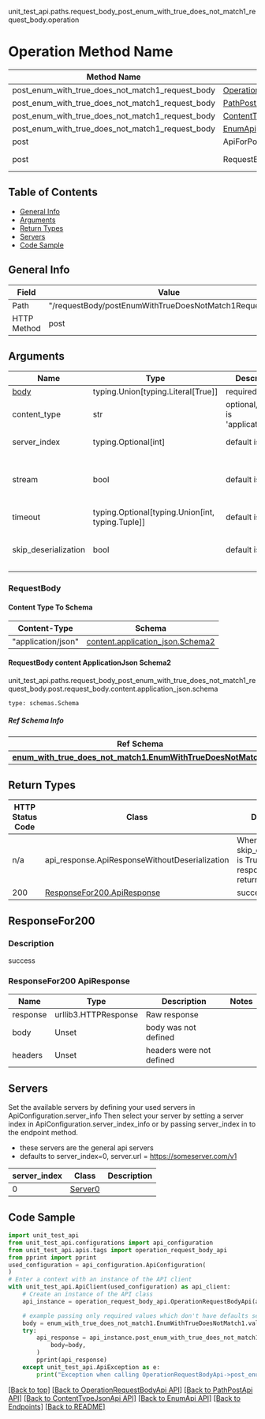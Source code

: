 unit_test_api.paths.request_body_post_enum_with_true_does_not_match1_request_body.operation
# Operation Method Name

| Method Name | Api Class | Notes |
| ----------- | --------- | ----- |
| post_enum_with_true_does_not_match1_request_body | [OperationRequestBodyApi](../../apis/tags/operation_request_body_api.md) | This api is only for tag=operation.requestBody |
| post_enum_with_true_does_not_match1_request_body | [PathPostApi](../../apis/tags/path_post_api.md) | This api is only for tag=path.post |
| post_enum_with_true_does_not_match1_request_body | [ContentTypeJsonApi](../../apis/tags/content_type_json_api.md) | This api is only for tag=contentType_json |
| post_enum_with_true_does_not_match1_request_body | [EnumApi](../../apis/tags/enum_api.md) | This api is only for tag=enum |
| post | ApiForPost | This api is only for this endpoint |
| post | RequestBodyPostEnumWithTrueDoesNotMatch1RequestBody | This api is only for path=/requestBody/postEnumWithTrueDoesNotMatch1RequestBody |

## Table of Contents
- [General Info](#general-info)
- [Arguments](#arguments)
- [Return Types](#return-types)
- [Servers](#servers)
- [Code Sample](#code-sample)

## General Info
| Field | Value |
| ----- | ----- |
| Path | "/requestBody/postEnumWithTrueDoesNotMatch1RequestBody" |
| HTTP Method | post |

## Arguments

Name | Type | Description  | Notes
------------- | ------------- | ------------- | -------------
[body](#requestbody) | typing.Union[typing.Literal[True]] | required |
content_type | str | optional, default is 'application/json' | Selects the schema and serialization of the request body. value must be one of ['application/json']
server_index | typing.Optional[int] | default is None | Allows one to select a different [server](#servers). If not None, must be one of [0]
stream | bool | default is False | if True then the response.content will be streamed and loaded from a file like object. When downloading a file, set this to True to force the code to deserialize the content to a FileSchema file
timeout | typing.Optional[typing.Union[int, typing.Tuple]] | default is None | the timeout used by the rest client
skip_deserialization | bool | default is False | when True, headers and body will be unset and an instance of api_response.ApiResponseWithoutDeserialization will be returned

### RequestBody

#### Content Type To Schema
Content-Type | Schema
------------ | -------
"application/json" | [content.application_json.Schema2](#requestbody-content-applicationjson-schema2)

#### RequestBody content ApplicationJson Schema2
unit_test_api.paths.request_body_post_enum_with_true_does_not_match1_request_body.post.request_body.content.application_json.schema
```
type: schemas.Schema
```

##### Ref Schema Info
Ref Schema | Input Type | Output Type
---------- | ---------- | -----------
[**enum_with_true_does_not_match1.EnumWithTrueDoesNotMatch1**](../../components/schema/enum_with_true_does_not_match1.md) | typing.Literal[True] | typing.Literal[True]

## Return Types

HTTP Status Code | Class | Description
------------- | ------------- | -------------
n/a | api_response.ApiResponseWithoutDeserialization | When skip_deserialization is True this response is returned
200 | [ResponseFor200.ApiResponse](#responsefor200-apiresponse) | success

## ResponseFor200

### Description
success

### ResponseFor200 ApiResponse
Name | Type | Description  | Notes
------------- | ------------- | ------------- | -------------
response | urllib3.HTTPResponse | Raw response |
body | Unset | body was not defined |
headers | Unset | headers were not defined |

## Servers

Set the available servers by defining your used servers in ApiConfiguration.server_info
Then select your server by setting a server index in ApiConfiguration.server_index_info or by
passing server_index in to the endpoint method.
- these servers are the general api servers
- defaults to server_index=0, server.url = https://someserver.com/v1

server_index | Class | Description
------------ | ----- | ------------
0 | [Server0](../../servers/server_0.md) |

## Code Sample

```python
import unit_test_api
from unit_test_api.configurations import api_configuration
from unit_test_api.apis.tags import operation_request_body_api
from pprint import pprint
used_configuration = api_configuration.ApiConfiguration(
)
# Enter a context with an instance of the API client
with unit_test_api.ApiClient(used_configuration) as api_client:
    # Create an instance of the API class
    api_instance = operation_request_body_api.OperationRequestBodyApi(api_client)

    # example passing only required values which don't have defaults set
    body = enum_with_true_does_not_match1.EnumWithTrueDoesNotMatch1.validate(None)
    try:
        api_response = api_instance.post_enum_with_true_does_not_match1_request_body(
            body=body,
        )
        pprint(api_response)
    except unit_test_api.ApiException as e:
        print("Exception when calling OperationRequestBodyApi->post_enum_with_true_does_not_match1_request_body: %s\n" % e)
```

[[Back to top]](#top)
[[Back to OperationRequestBodyApi API]](../../apis/tags/operation_request_body_api.md)
[[Back to PathPostApi API]](../../apis/tags/path_post_api.md)
[[Back to ContentTypeJsonApi API]](../../apis/tags/content_type_json_api.md)
[[Back to EnumApi API]](../../apis/tags/enum_api.md)
[[Back to Endpoints]](../../../README.md#Endpoints) [[Back to README]](../../../README.md)